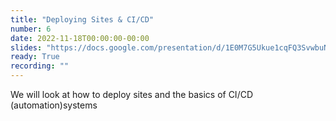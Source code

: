```yaml
---
title: "Deploying Sites & CI/CD"
number: 6
date: 2022-11-18T00:00:00-00:00
slides: "https://docs.google.com/presentation/d/1E0M7G5Ukue1cqFQ3SvwbuNGYzey7WnlY_dEnDqFQRCM/edit?usp=sharing"
ready: True
recording: ""
---
```


We will look at how to deploy sites and the basics of CI/CD (automation)systems